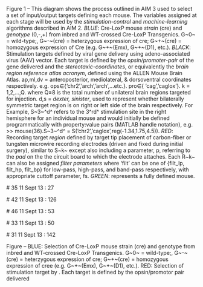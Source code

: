 Figure 1 – This diagram shows the process outlined in AIM 3 used to
select a set of input/output targets defining each mouse. The variables
assigned at each stage will be used by the *stimulation-control* and
*machine-learning* algorithms described in AIM 2. *BLUE*: Cre-LoxP mouse
*strain* (cre) and *genotype* (0,-,+) from inbred and WT-crossed
Cre-LoxP Transgenics. G~0~ = wild-type;, G~-~(cre) = heterzygous
expression of cre; G~+~(cre) = homozygous expression of Cre (e.g.
G~+~(Emx), G~+~(D1), etc.). *BLACK*: Stimulation targets defined by
viral gene delivery using adeno-associated virus (AAV) vector. Each
target is defined by the *opsin/promoter-pair* of the gene delivered and
the *stereotaxic-coordinates*, or equivalently the *brain region
reference atlas acronym*, defined using the ALLEN Mouse Brain Atlas.
ap,ml,dv = anteroposterior, mediolateral, & dorsoventral coordinates
respectively. e.g. ops∈{‘chr2’,’arch’,’arch’,…etc.}. pro∈{
‘cag’,’caglox’}. k = 1,2,…,Q. where Q≤8 is the total number of
unilateral brain regions targeted for injection. d,s = *dexter,
sinister*, used to represent whether bilaterally symmetric target region
is on right or left side of the brain respectively. For Example, S~3~^d^
refers to the 3^rd^ stimulation site in the right hemisphere for an
individual mouse and would initially be defined programmatically with
property:value pairs (MATLAB handle notation), e.g. &gt;&gt;
mouse(36).S~3~^d^ = S(‘chr2’,’caglox’,reg(-1.34,1.75,4.5)). *RED*:
Recording target *region* defined by target tip placement of
carbon-fiber or tungsten microwire recording electrodes (driven and
fixed during initial surgery), similar to S~k~ except also including a
parameter, p, referring to the *pad* on the the circuit board to which
the electrode attaches. Each R~k~ can also be assigned *filter
parameters* where ‘filt’ can be one of {filt\_lp, filt\_hp, filt\_bp}
for low-pass, high-pass, and band-pass respectively, with appropriate
cuttoff parameter, fs. *GREEN*: represents a fully defined mouse.

\# 35 11 Sept 13 : 27

\# 42 11 Sept 13 : 126

\# 46 11 Sept 13 : 53

\# 33 11 Sept 13 : 50

\# 31 11 Sept 13 : 142

Figure – BLUE: Selection of Cre-LoxP mouse strain (cre) and genotype
from inbred and WT-crossed Cre-LoxP Transgenics. G~0~ = wild-type;,
G~-~(cre) = heterzygous expression of cre; G~+~(cre) = homozygous
expression of cree (e.g. G~+~(Emx), G~+~(D1), etc.). RED: Selection of
stimulation target by . Each target is defined by the opsin/promotor
pair delivered
